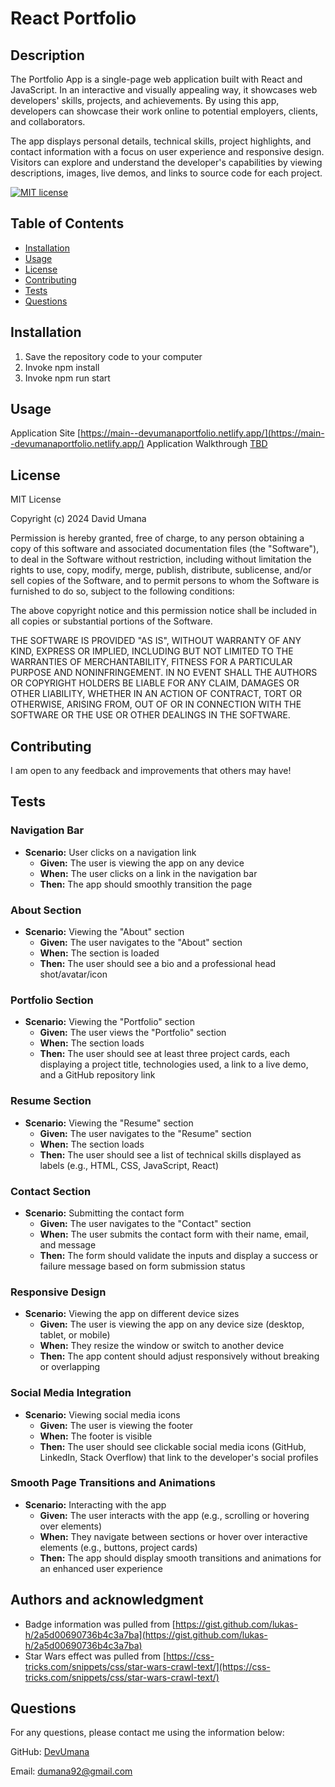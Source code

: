 # React Portfolio

## Description

The Portfolio App is a single-page web application built with React and JavaScript. In an interactive and visually appealing way, it showcases web developers' skills, projects, and achievements. By using this app, developers can showcase their work online to potential employers, clients, and collaborators.

The app displays personal details, technical skills, project highlights, and contact information with a focus on user experience and responsive design. Visitors can explore and understand the developer's capabilities by viewing descriptions, images, live demos, and links to source code for each project.

[![MIT license](https://img.shields.io/badge/License-MIT-yellow.svg)](https://opensource.org/licenses/MIT)

## Table of Contents

- [Installation](#installation)
- [Usage](#usage)
- [License](#license)
- [Contributing](#contributing)
- [Tests](#tests)
- [Questions](#questions)

## Installation

1. Save the repository code to your computer
2. Invoke npm install
3. Invoke npm run start

## Usage

Application Site [https://main--devumanaportfolio.netlify.app/](https://main--devumanaportfolio.netlify.app/)
Application Walkthrough [TBD](TBD)

## License

MIT License

Copyright (c) 2024 David Umana

Permission is hereby granted, free of charge, to any person obtaining a copy
of this software and associated documentation files (the "Software"), to deal
in the Software without restriction, including without limitation the rights
to use, copy, modify, merge, publish, distribute, sublicense, and/or sell
copies of the Software, and to permit persons to whom the Software is
furnished to do so, subject to the following conditions:

The above copyright notice and this permission notice shall be included in all
copies or substantial portions of the Software.

THE SOFTWARE IS PROVIDED "AS IS", WITHOUT WARRANTY OF ANY KIND, EXPRESS OR
IMPLIED, INCLUDING BUT NOT LIMITED TO THE WARRANTIES OF MERCHANTABILITY,
FITNESS FOR A PARTICULAR PURPOSE AND NONINFRINGEMENT. IN NO EVENT SHALL THE
AUTHORS OR COPYRIGHT HOLDERS BE LIABLE FOR ANY CLAIM, DAMAGES OR OTHER
LIABILITY, WHETHER IN AN ACTION OF CONTRACT, TORT OR OTHERWISE, ARISING FROM,
OUT OF OR IN CONNECTION WITH THE SOFTWARE OR THE USE OR OTHER DEALINGS IN THE
SOFTWARE.

## Contributing

I am open to any feedback and improvements that others may have!

## Tests

### Navigation Bar

- **Scenario:** User clicks on a navigation link
  - **Given:** The user is viewing the app on any device
  - **When:** The user clicks on a link in the navigation bar
  - **Then:** The app should smoothly transition the page

### About Section

- **Scenario:** Viewing the "About" section
  - **Given:** The user navigates to the "About" section
  - **When:** The section is loaded
  - **Then:** The user should see a bio and a professional head shot/avatar/icon

### Portfolio Section

- **Scenario:** Viewing the "Portfolio" section
  - **Given:** The user views the "Portfolio" section
  - **When:** The section loads
  - **Then:** The user should see at least three project cards, each displaying a project title, technologies used, a link to a live demo, and a GitHub repository link

### Resume Section

- **Scenario:** Viewing the "Resume" section
  - **Given:** The user navigates to the "Resume" section
  - **When:** The section loads
  - **Then:** The user should see a list of technical skills displayed as labels (e.g., HTML, CSS, JavaScript, React)

### Contact Section

- **Scenario:** Submitting the contact form
  - **Given:** The user navigates to the "Contact" section
  - **When:** The user submits the contact form with their name, email, and message
  - **Then:** The form should validate the inputs and display a success or failure message based on form submission status

### Responsive Design

- **Scenario:** Viewing the app on different device sizes
  - **Given:** The user is viewing the app on any device size (desktop, tablet, or mobile)
  - **When:** They resize the window or switch to another device
  - **Then:** The app content should adjust responsively without breaking or overlapping

### Social Media Integration

- **Scenario:** Viewing social media icons
  - **Given:** The user is viewing the footer
  - **When:** The footer is visible
  - **Then:** The user should see clickable social media icons (GitHub, LinkedIn, Stack Overflow) that link to the developer's social profiles

### Smooth Page Transitions and Animations

- **Scenario:** Interacting with the app
  - **Given:** The user interacts with the app (e.g., scrolling or hovering over elements)
  - **When:** They navigate between sections or hover over interactive elements (e.g., buttons, project cards)
  - **Then:** The app should display smooth transitions and animations for an enhanced user experience

## Authors and acknowledgment

- Badge information was pulled from [https://gist.github.com/lukas-h/2a5d00690736b4c3a7ba](https://gist.github.com/lukas-h/2a5d00690736b4c3a7ba)
- Star Wars effect was pulled from [https://css-tricks.com/snippets/css/star-wars-crawl-text/](https://css-tricks.com/snippets/css/star-wars-crawl-text/)

## Questions

For any questions, please contact me using the information below:

GitHub: [DevUmana](https://github.com/DevUmana)

Email: [dumana92@gmail.com](mailto:dumana92@gmail.com)
